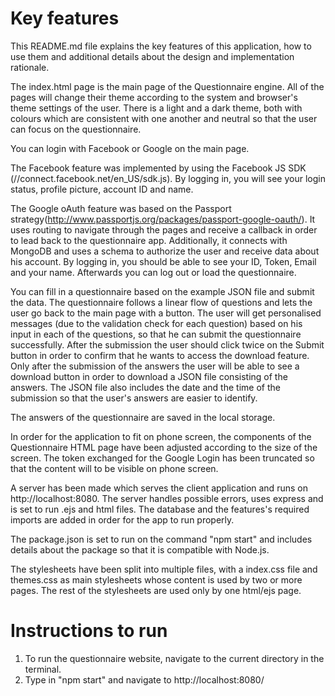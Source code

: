 # Key features
This README.md file explains the key features of this application, how to use them and additional details about the design and implementation rationale.

The index.html page is the main page of the Questionnaire engine.
All of the pages will change their theme according to the system and browser's theme settings of the user.
There is a light and a dark theme, both with colours which are consistent with one another and neutral so that the user can focus on the questionnaire.

You can login with Facebook or Google on the main page. 

The Facebook feature was implemented by using the Facebook JS SDK (//connect.facebook.net/en_US/sdk.js).
By logging in, you will see your login status, profile picture, account ID and name.

The Google oAuth feature was based on the Passport strategy(http://www.passportjs.org/packages/passport-google-oauth/).
It uses routing to navigate through the pages and receive a callback in order to lead back to the questionnaire app.
Additionally, it connects with MongoDB and uses a schema to authorize the user and receive data about his account.
By logging in, you should be able to see your ID, Token, Email and your name.
Afterwards you can log out or load the questionnaire.

You can fill in a questionnaire based on the example JSON file and submit the data. 
The questionnaire follows a linear flow of questions and lets the user go back to the main page with a button.
The user will get personalised messages (due to the validation check for each question) based on his input in each of the questions, so that he can submit the questionnaire successfully.
After the submission the user should click twice on the Submit button in order to confirm that he wants to access the download feature.
Only after the submission of the answers the user will be able to see a download button in order to download a JSON file consisting of the answers.
The JSON file also includes the date and the time of the submission so that the user's answers are easier to identify.

The answers of the questionnaire are saved in the local storage.

In order for the application to fit on phone screen, the components of the Questionnaire HTML page have been adjusted according to the size of the screen.
The token exchanged for the Google Login has been truncated so that the content will to be visible on phone screen.

A server has been made which serves the client application and runs on http://localhost:8080.
The server handles possible errors, uses express and is set to run .ejs and html files.
The database and the features's required imports are added in order for the app to run properly.

The package.json is set to run on the command "npm start" and includes details about the package so that it is compatible with Node.js. 

The stylesheets have been split into multiple files, with a index.css file and themes.css as main stylesheets whose content is used by two or more pages.
The rest of the stylesheets are used only by one html/ejs page.

# Instructions to run
1. To run the questionnaire website, navigate to the current directory in the terminal.
2. Type in "npm start" and navigate to http://localhost:8080/
